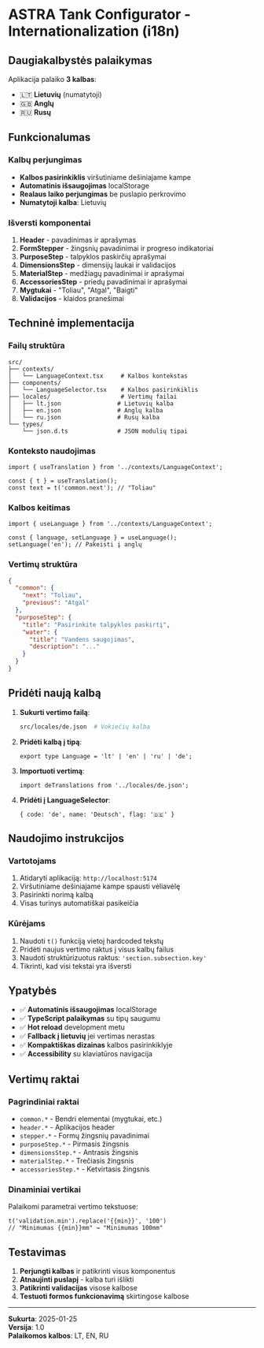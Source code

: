 # ASTRA Tank Configurator - Internationalization (i18n)

## Daugiakalbystės palaikymas

Aplikacija palaiko **3 kalbas**:
- 🇱🇹 **Lietuvių** (numatytoji)  
- 🇬🇧 **Anglų**
- 🇷🇺 **Rusų**

## Funkcionalumas

### Kalbų perjungimas
- **Kalbos pasirinkiklis** viršutiniame dešiniajame kampe
- **Automatinis išsaugojimas** localStorage
- **Realaus laiko perjungimas** be puslapio perkrovimo
- **Numatytoji kalba**: Lietuvių

### Išversti komponentai
1. **Header** - pavadinimas ir aprašymas
2. **FormStepper** - žingsnių pavadinimai ir progreso indikatoriai
3. **PurposeStep** - talpyklos paskirčių aprašymai
4. **DimensionsStep** - dimensijų laukai ir validacijos
5. **MaterialStep** - medžiagų pavadinimai ir aprašymai
6. **AccessoriesStep** - priedų pavadinimai ir aprašymai
7. **Mygtukai** - "Toliau", "Atgal", "Baigti"
8. **Validacijos** - klaidos pranešimai

## Techninė implementacija

### Failų struktūra
```
src/
├── contexts/
│   └── LanguageContext.tsx     # Kalbos kontekstas
├── components/
│   └── LanguageSelector.tsx    # Kalbos pasirinkiklis
├── locales/                    # Vertimų failai
│   ├── lt.json                # Lietuvių kalba
│   ├── en.json                # Anglų kalba
│   └── ru.json                # Rusų kalba
└── types/
    └── json.d.ts              # JSON modulių tipai
```

### Konteksto naudojimas
```tsx
import { useTranslation } from '../contexts/LanguageContext';

const { t } = useTranslation();
const text = t('common.next'); // "Toliau"
```

### Kalbos keitimas
```tsx
import { useLanguage } from '../contexts/LanguageContext';

const { language, setLanguage } = useLanguage();
setLanguage('en'); // Pakeisti į anglų
```

### Vertimų struktūra
```json
{
  "common": {
    "next": "Toliau",
    "previous": "Atgal"
  },
  "purposeStep": {
    "title": "Pasirinkite talpyklos paskirtį",
    "water": {
      "title": "Vandens saugojimas",
      "description": "..."
    }
  }
}
```

## Pridėti naują kalbą

1. **Sukurti vertimo failą**:
   ```bash
   src/locales/de.json  # Vokiečių kalba
   ```

2. **Pridėti kalbą į tipą**:
   ```tsx
   export type Language = 'lt' | 'en' | 'ru' | 'de';
   ```

3. **Importuoti vertimą**:
   ```tsx
   import deTranslations from '../locales/de.json';
   ```

4. **Pridėti į LanguageSelector**:
   ```tsx
   { code: 'de', name: 'Deutsch', flag: '🇩🇪' }
   ```

## Naudojimo instrukcijos

### Vartotojams
1. Atidaryti aplikaciją: `http://localhost:5174`
2. Viršutiniame dešiniajame kampe spausti vėliavėlę
3. Pasirinkti norimą kalbą
4. Visas turinys automatiškai pasikeičia

### Kūrėjams
1. Naudoti `t()` funkciją vietoj hardcoded tekstų
2. Pridėti naujus vertimo raktus į visus kalbų failus
3. Naudoti struktūrizuotus raktus: `'section.subsection.key'`
4. Tikrinti, kad visi tekstai yra išversti

## Ypatybės

- ✅ **Automatinis išsaugojimas** localStorage
- ✅ **TypeScript palaikymas** su tipų saugumu
- ✅ **Hot reload** development metu
- ✅ **Fallback į lietuvių** jei vertimas nerastas
- ✅ **Kompaktiškas dizainas** kalbos pasirinkiklyje
- ✅ **Accessibility** su klaviatūros navigacija

## Vertimų raktai

### Pagrindiniai raktai
- `common.*` - Bendri elementai (mygtukai, etc.)
- `header.*` - Aplikacijos header
- `stepper.*` - Formų žingsnių pavadinimai
- `purposeStep.*` - Pirmasis žingsnis
- `dimensionsStep.*` - Antrasis žingsnis
- `materialStep.*` - Trečiasis žingsnis
- `accessoriesStep.*` - Ketvirtasis žingsnis

### Dinaminiai vertikai
Palaikomi parametrai vertimo tekstuose:
```tsx
t('validation.min').replace('{{min}}', '100')
// "Minimumas {{min}}mm" → "Minimumas 100mm"
```

## Testavimas

1. **Perjungti kalbas** ir patikrinti visus komponentus
2. **Atnaujinti puslapį** - kalba turi išlikti
3. **Patikrinti validacijas** visose kalbose  
4. **Testuoti formos funkcionavimą** skirtingose kalbose

---
**Sukurta**: 2025-01-25  
**Versija**: 1.0  
**Palaikomos kalbos**: LT, EN, RU
